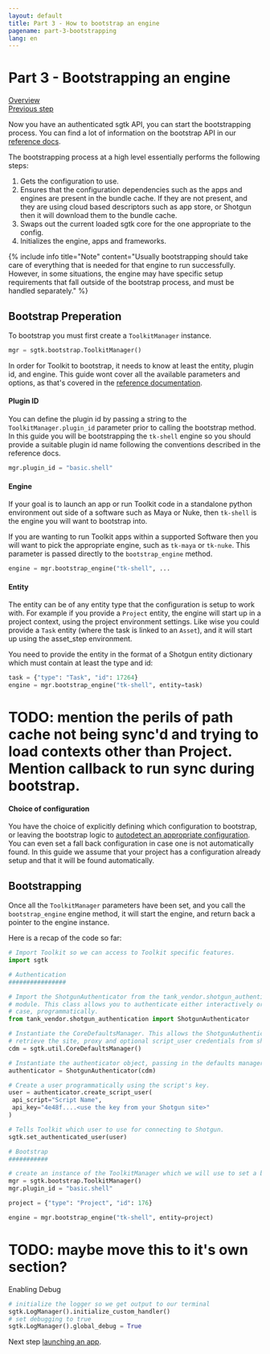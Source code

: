 ```yaml
---
layout: default
title: Part 3 - How to bootstrap an engine
pagename: part-3-bootstrapping
lang: en
---
```


# Part 3 - Bootstrapping an engine

[Overview](./sgtk-developer-bootstrapping.md)<br/>
[Previous step](./part-2-authentication.md)

Now you have an authenticated sgtk API, you can start the bootstrapping process.
You can find a lot of information on the bootstrap API in our [reference docs](https://developer.shotgunsoftware.com/tk-core/initializing.html#bootstrap-api).

The bootstrapping process at a high level essentially performs the following steps:

1. Gets the configuration to use.
2. Ensures that the configuration dependencies such as the apps and engines are present in the bundle cache. 
If they are not present, and they are using cloud based descriptors such as app store, or Shotgun then it will download them to the bundle cache.
3. Swaps out the current loaded sgtk core for the one appropriate to the config.
4. Initializes the engine, apps and frameworks.


{% include info title="Note" content="Usually bootstrapping should take care of everything that is needed for that engine to run successfully.
However, in some situations, the engine may have specific setup requirements that fall outside of the bootstrap process, and must be handled separately." %}


## Bootstrap Preperation
To bootstrap you must first create a `ToolkitManager` instance.

```python
mgr = sgtk.bootstrap.ToolkitManager()
```

In order for Toolkit to bootstrap, it needs to know at least the entity, plugin id, and engine.
This guide wont cover all the available parameters and options, as that's covered in the [reference documentation](https://developer.shotgunsoftware.com/tk-core/initializing.html#bootstrap-api).

#### Plugin ID

You can define the plugin id by passing a string to the `ToolkitManager.plugin_id` parameter prior to calling the bootstrap method.
In this guide you will be bootstrapping the `tk-shell` engine so you should provide a suitable plugin id name following the conventions described in the reference docs. 
```python
mgr.plugin_id = "basic.shell"
```

#### Engine
If your goal is to launch an app or run Toolkit code in a standalone python environment out side of a software such as Maya or Nuke, 
then `tk-shell` is the engine you will want to bootstrap into. 

If you are wanting to run Toolkit apps within a supported Software then you will want to pick the appropriate engine, such as `tk-maya` or `tk-nuke`.
This parameter is passed directly to the `bootstrap_engine` method.

```python
engine = mgr.bootstrap_engine("tk-shell", ...
```

#### Entity
The entity can be of any entity type that the configuration is setup to work with. 
For example if you provide a `Project` entity, the engine will start up in a project context, using the project environment settings.
Like wise you could provide a `Task` entity (where the task is linked to an `Asset`), and it will start up using the asset_step environment.

You need to provide the entity in the format of a Shotgun entity dictionary which must contain at least the type and id: 

```python
task = {"type": "Task", "id": 17264}
engine = mgr.bootstrap_engine("tk-shell", entity=task)
```

# TODO: mention the perils of path cache not being sync'd and trying to load contexts other than Project. Mention callback to run sync during bootstrap.

#### Choice of configuration

You have the choice of explicitly defining which configuration to bootstrap, or leaving the bootstrap logic to [autodetect an appropriate configuration](https://developer.shotgunsoftware.com/tk-core/initializing.html#managing-distributed-configurations).
You can even set a fall back configuration in case one is not automatically found.
In this guide we assume that your project has a configuration already setup and that it will be found automatically. 

## Bootstrapping

Once all the `ToolkitManager` parameters have been set, and you call the `bootstrap_engine` engine method, it will start the
engine, and return back a pointer to the engine instance.

Here is a recap of the code so far:

```python
# Import Toolkit so we can access to Toolkit specific features.
import sgtk

# Authentication
################

# Import the ShotgunAuthenticator from the tank_vendor.shotgun_authentication
# module. This class allows you to authenticate either interactively or, in this
# case, programmatically.
from tank_vendor.shotgun_authentication import ShotgunAuthenticator

# Instantiate the CoreDefaultsManager. This allows the ShotgunAuthenticator to
# retrieve the site, proxy and optional script_user credentials from shotgun.yml
cdm = sgtk.util.CoreDefaultsManager()

# Instantiate the authenticator object, passing in the defaults manager.
authenticator = ShotgunAuthenticator(cdm)

# Create a user programmatically using the script's key.
user = authenticator.create_script_user(
 api_script="Script Name",
 api_key="4e48f....<use the key from your Shotgun site>"
)

# Tells Toolkit which user to use for connecting to Shotgun.
sgtk.set_authenticated_user(user)

# Bootstrap
###########

# create an instance of the ToolkitManager which we will use to set a bunch of settings before initiating the bootstrap. 
mgr = sgtk.bootstrap.ToolkitManager()
mgr.plugin_id = "basic.shell"

project = {"type": "Project", "id": 176}

engine = mgr.bootstrap_engine("tk-shell", entity=project)
```

# TODO: maybe move this to it's own section? 
Enabling Debug
```python
# initialize the logger so we get output to our terminal
sgtk.LogManager().initialize_custom_handler()
# set debugging to true
sgtk.LogManager().global_debug = True
```

Next step [launching an app](part-4-launching-an-app.md).